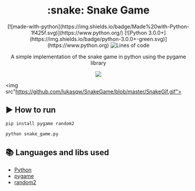 <h1 align="center"> :snake: Snake Game </h1>

<p align="center">
    [![made-with-python](https://img.shields.io/badge/Made%20with-Python-1f425f.svg)](https://www.python.org/)
    [![Python 3.0.0+](https://img.shields.io/badge/python-3.0.0+-green.svg)](https://www.python.org)
    <img alt="Lines of code" src="https://img.shields.io/tokei/lines/github/lukasqw/SnakeGame">
</p>

<p align="center"> A simple implementation of the snake game in python using the pygame library </p>

<p align="center">
    <img src="https://github.com/lukasqw/SnakeGame/blob/master/SnakeGif.gif?raw=true">
</p>

<img src"https://github.com/lukasqw/SnakeGame/blob/master/SnakeGif.gif">

## :arrow_forward: How to run

```
pip install pygame random2
```
```
python snake_game.py
```

## :books: Languages and libs used
- [Python](https://www.python.org/doc/)
- [pygame](https://www.pygame.org/wiki/GettingStarted)
- [random2](https://pypi.org/project/random2/)
